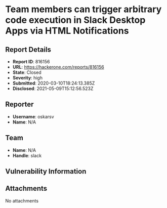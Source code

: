 # Team members can trigger arbitrary code execution in Slack Desktop Apps via HTML Notifications

## Report Details
- **Report ID**: 816156
- **URL**: https://hackerone.com/reports/816156
- **State**: Closed
- **Severity**: high
- **Submitted**: 2020-03-10T18:24:13.385Z
- **Disclosed**: 2021-05-09T15:12:56.523Z

## Reporter
- **Username**: oskarsv
- **Name**: N/A

## Team
- **Name**: N/A
- **Handle**: slack

## Vulnerability Information


## Attachments
No attachments
